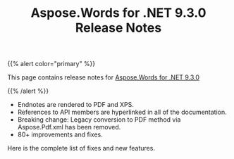 ﻿---
title: Aspose.Words for .NET 9.3.0 Release Notes
description: "Aspose.Words for .NET 9.3.0 Release Notes – learn about the latest updates and fixes."
type: docs
weight: 30
url: /net/aspose-words-for-net-9-3-0-release-notes/
---

{{% alert color="primary" %}} 

This page contains release notes for [Aspose.Words for .NET 9.3.0](http://www.aspose.com/downloads/words/net/new-releases/aspose.words-for-.net-9.3.0/)

{{% /alert %}} 

- Endnotes are rendered to PDF and XPS.
- References to API members are hyperlinked in all of the documentation.
- Breaking change: Legacy conversion to PDF method via Aspose.Pdf.xml has been removed.
- 80+ improvements and fixes.

Here is the complete list of fixes and new features.
